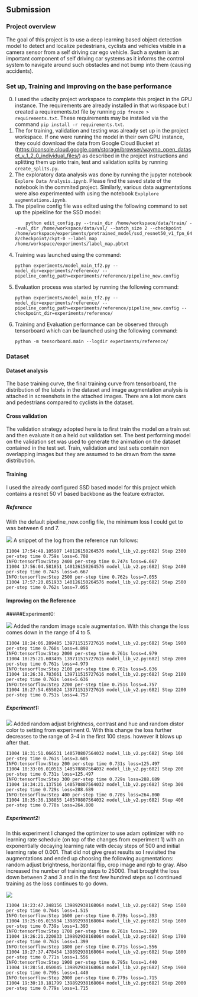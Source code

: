 ## Submission

### Project overview
The goal of this project is to use a deep learning based object detection model to detect and localize
pedestrians, cyclists and vehicles visible in a camera sensor from a self driving car ego vehicle. Such
a system is an important component of self driving car systems as it informs the control system to
navigate around such obstacles and not bump into them (causing accidents).

### Set up, Training and Improving on the base performance
0. I used the udacity project workspace to complete this project in the GPU instance. The requirements are already installed in
   that workspace but I created a requirements.txt file by running `pip freeze > requirements.txt`. These requirements may be
   installed via the command `pip install -r requirements.txt`.
1. The for training, validation and testing was already set up in the project workspace. If one were running the model in their
	own GPU instance, they could download the data from Google Cloud Bucket at 
	(https://console.cloud.google.com/storage/browser/waymo_open_dataset_v_1_2_0_individual_files/) as described in the project instructions
	and splitting them up into train, test and validation splits by running `create_splits.py`.
2. The exploratory data analysis was done by running the jupyter notebook `Explore Data Analysis.ipynb`. Please find the saved state of the
	notebook in the commited project. Similarly, various data augmentations were also experimented with using the notebook
	`Explplore augmentations.ipynb`.
3. The pipeline config file was edited using the following command to set up the pipekline for the SSD model:
	```
		python edit_config.py --train_dir /home/workspace/data/train/ --eval_dir /home/workspace/data/val/ --batch_size 2 --checkpoint /home/workspace/experiments/pretrained_model/ssd_resnet50_v1_fpn_640x640_coco17_tpu-8/checkpoint/ckpt-0 --label_map /home/workspace/experiments/label_map.pbtxt
	```
4. Training was launched using the command: 
	```
	python experiments/model_main_tf2.py --model_dir=experiments/reference/ --pipeline_config_path=experiments/reference/pipeline_new.config
	```
5. Evaluation process was started by running the following command:
	```
	python experiments/model_main_tf2.py --model_dir=experiments/reference/ --pipeline_config_path=experiments/reference/pipeline_new.config --checkpoint_dir=experiments/reference/
	```
6. Training and Evaluation performance can be observed through tensorboard which can be launched using the following command:
	```
	python -m tensorboard.main --logdir experiments/reference/
	```

### Dataset
#### Dataset analysis
The base training curve, the final training curve from tensorboard, the distribution of the labels
in the dataset and image augmentation analysis is attached in screenshots in the attached images.
There are a lot more cars and pedestrians compared to cyclists in the dataset.

#### Cross validation
The validation strategy adopted here is to first train the model on a train set and then evaluate it
on a held out validation set. The best performing model on the validation set was used to generate
the animation on the dataset contained in the test set. Train, validation and test sets contain
non overlapping images but they are assumed to be drawn from the same distribution.

#### Training

I used the already configured SSD based model for this project which contains a resnet 50 v1 based
backbone as the feature extractor. 


##### Reference
With the default pipeline_new.config file, the minimum loss I could get to was between 6 and 7.

![](experiments/reference/loss_curve.png)
A snippet of the log from the reference run follows:

```
I1004 17:54:48.105907 140126150264576 model_lib_v2.py:682] Step 2300 per-step time 0.759s loss=6.708
INFO:tensorflow:Step 2400 per-step time 0.747s loss=6.667
I1004 17:56:04.581851 140126150264576 model_lib_v2.py:682] Step 2400 per-step time 0.747s loss=6.667
INFO:tensorflow:Step 2500 per-step time 0.762s loss=7.055
I1004 17:57:20.851933 140126150264576 model_lib_v2.py:682] Step 2500 per-step time 0.762s loss=7.055
```

#### Improving on the Reference
#####Experiment0: 

![](experiments/experiment0/loss_curve.png)
Added the random image scale augmentation. With this change the loss comes down in the range of 4 to 5.

```
I1004 18:24:06.289485 139711515727616 model_lib_v2.py:682] Step 1900 per-step time 0.760s loss=4.898
INFO:tensorflow:Step 2000 per-step time 0.761s loss=4.979
I1004 18:25:21.603495 139711515727616 model_lib_v2.py:682] Step 2000 per-step time 0.761s loss=4.979
INFO:tensorflow:Step 2100 per-step time 0.761s loss=5.636
I1004 18:26:38.783661 139711515727616 model_lib_v2.py:682] Step 2100 per-step time 0.761s loss=5.636
INFO:tensorflow:Step 2200 per-step time 0.751s loss=4.757
I1004 18:27:54.655024 139711515727616 model_lib_v2.py:682] Step 2200 per-step time 0.751s loss=4.757
```

##### Experiment1:
![](experiments/experiment1/loss_curve.png)
Added random adjust brightness, contrast and hue and random distor color to setting from experiment 0. With this change the loss further decreases to the range of 3-4 in the first 100 steps. however it blows up after that.


```
I1004 18:31:51.066531 140570807564032 model_lib_v2.py:682] Step 100 per-step time 0.761s loss=3.605
INFO:tensorflow:Step 200 per-step time 0.731s loss=125.497
I1004 18:33:06.010513 140570807564032 model_lib_v2.py:682] Step 200 per-step time 0.731s loss=125.497
INFO:tensorflow:Step 300 per-step time 0.729s loss=288.689
I1004 18:34:21.137516 140570807564032 model_lib_v2.py:682] Step 300 per-step time 0.729s loss=288.689
INFO:tensorflow:Step 400 per-step time 0.770s loss=264.800
I1004 18:35:36.138855 140570807564032 model_lib_v2.py:682] Step 400 per-step time 0.770s loss=264.800
```

##### Experiment2:
In this experiment I changed the optimizer to use adam optimizer
with no learning rate schedule (on top of the changes from experiment 1) with an exponentially decaying learning rate with decay steps of 500 and initial learning rate of 0.001. That did not give great results so I revisited the augmentations and ended up choosing the following augmentations: random adjust brightness, horizontal flip, crop image and rgb to gray. Also increased the number of training steps to 25000. That brought the loss down between 2 and 3 and in the first few hundred steps so I continued training as the loss continues to go down.

![](experiments/experiment2/loss_curve.png)

```
I1004 19:23:47.248156 139892938168064 model_lib_v2.py:682] Step 1500 per-step time 0.764s loss=1.515
INFO:tensorflow:Step 1600 per-step time 0.739s loss=1.393
I1004 19:25:05.015934 139892938168064 model_lib_v2.py:682] Step 1600 per-step time 0.739s loss=1.393
INFO:tensorflow:Step 1700 per-step time 0.761s loss=1.399
I1004 19:26:21.220833 139892938168064 model_lib_v2.py:682] Step 1700 per-step time 0.761s loss=1.399
INFO:tensorflow:Step 1800 per-step time 0.771s loss=1.556
I1004 19:27:37.478454 139892938168064 model_lib_v2.py:682] Step 1800 per-step time 0.771s loss=1.556
INFO:tensorflow:Step 1900 per-step time 0.795s loss=1.440
I1004 19:28:54.050045 139892938168064 model_lib_v2.py:682] Step 1900 per-step time 0.795s loss=1.440
INFO:tensorflow:Step 2000 per-step time 0.779s loss=1.715
I1004 19:30:10.181799 139892938168064 model_lib_v2.py:682] Step 2000 per-step time 0.779s loss=1.715
```

